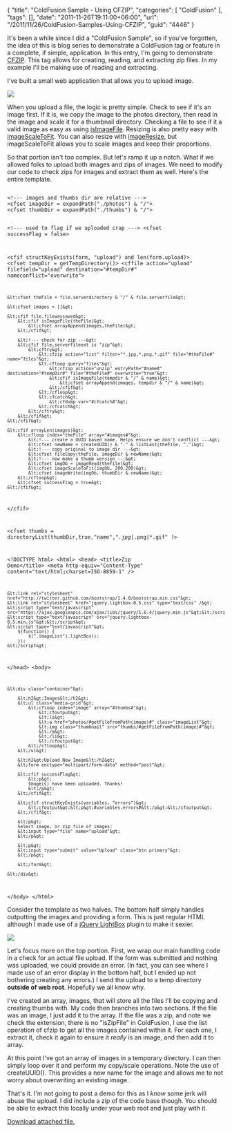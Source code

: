 {
	"title": "ColdFusion Sample - Using CFZIP",
	"categories": [
		"ColdFusion"
	],
	"tags": [],
	"date": "2011-11-26T19:11:00+06:00",
	"url": "/2011/11/26/ColdFusion-Samples-Using-CFZIP",
	"guid": "4446"
}

It's been a while since I did a "ColdFusion Sample", so if you've forgotten, the idea of this is blog series to demonstrate a ColdFusion tag or feature in a complete, if simple, application. In this entry, I'm going to demonstrate <a href="http://help.adobe.com/en_US/ColdFusion/9.0/CFMLRef/WSc3ff6d0ea77859461172e0811cbec22c24-7695.html">CFZIP</a>. This tag allows for creating, reading, and extracting zip files. In my example I'll be making use of reading and extracting.

<p/>
<!--more-->
I've built a small web application that allows you to upload image. 

<p>

 
<img src="https://static.raymondcamden.com/images/ScreenClip237.png" />

<p>

When you upload a file, the logic is pretty simple. Check to see if it's an image first. If it is, we copy the image to the photos directory, then read in the image and scale it for a thumbnail directory. Checking a file to see if it a valid image as easy as using <a href="http://help.adobe.com/en_US/ColdFusion/9.0/CFMLRef/WSc3ff6d0ea77859461172e0811cbec22c24-7978.html">isImageFile</a>. Resizing is also pretty easy with <a href="http://help.adobe.com/en_US/ColdFusion/9.0/CFMLRef/WSc3ff6d0ea77859461172e0811cbec22c24-7975.html">imageScaleToFit</a>. You can also resize with <a href="http://help.adobe.com/en_US/ColdFusion/9.0/CFMLRef/WSc3ff6d0ea77859461172e0811cbec22c24-7961.html">imageResize</a>, but imageScaleToFit allows you to scale images and keep their proportions. 

<p>

So that portion isn't too complex. But let's ramp it up a notch. What if we allowed folks to upload both images and zips of images. We need to modify our code to check zips for images and extract them as well. Here's the entire template. 

<p>

<code>
&lt;!--- images and thumbs dir are relative ---&gt;
&lt;cfset imageDir = expandPath("./photos") & "/"&gt;
&lt;cfset thumbDir = expandPath("./thumbs") & "/"&gt;

&lt;!--- used to flag if we uploaded crap ---&gt;
&lt;cfset successFlag = false&gt;

&lt;cfif structKeyExists(form, "upload") and len(form.upload)&gt;
	&lt;cfset tempDir = getTempDirectory()&gt;
	&lt;cffile action="upload" filefield="upload" destination="#tempDir#" nameconflict="overwrite"&gt;

	&lt;cfset theFile = file.serverdirectory & "/" & file.serverfile&gt;

	&lt;cfset images = []&gt;

	&lt;cfif file.filewassaved&gt;
		&lt;cfif isImageFile(theFile)&gt;
			&lt;cfset arrayAppend(images,theFile)&gt;
		&lt;/cfif&gt;

		&lt;!--- check for zip ---&gt;
		&lt;cfif file.serverfileext is "zip"&gt;
			&lt;cftry&gt;
				&lt;cfzip action="list" filter="*.jpg,*.png,*.gif" file="#theFile#" name="files"&gt;
				&lt;cfloop query="files"&gt;
					&lt;cfzip action="unzip" entryPath="#name#" destination="#tempDir#" file="#theFile#" overwrite="true"&gt;
					&lt;cfif isImageFile(tempdir & "/" & name)&gt;
						&lt;cfset arrayAppend(images, tempdir & "/" & name)&gt;
					&lt;/cfif&gt;
				&lt;/cfloop&gt;
				&lt;cfcatch&gt;
					&lt;cfdump var="#cfcatch#"&gt;
				&lt;/cfcatch&gt;
			&lt;/cftry&gt;
		&lt;/cfif&gt;
	&lt;/cfif&gt;

	&lt;cfif arrayLen(images)&gt;
		&lt;cfloop index="theFile" array="#images#"&gt;
			&lt;!--- create a UUID based name. Helps ensure we don't conflict ---&gt;
			&lt;cfset newName = createUUID() & "." & listLast(theFile, ".")&gt;
			&lt;!--- copy original to image dir ---&gt;
			&lt;cfset fileCopy(theFile, imageDir & newName)&gt;
			&lt;!--- now make a thumb version ---&gt;
			&lt;cfset imgOb = imageRead(theFile)&gt;
			&lt;cfset imageScaleToFit(imgOb, 200,200)&gt;
			&lt;cfset imageWrite(imgOb, thumbDir & newName)&gt;
		&lt;/cfloop&gt;
		&lt;cfset successFlag = true&gt;
	&lt;/cfif&gt;

&lt;/cfif&gt;

&lt;cfset thumbs = directoryList(thumbDir,true,"name","*.jpg|*.png|*.gif" )&gt;

&lt;!DOCTYPE html&gt;
&lt;html&gt;
&lt;head&gt;
    &lt;title&gt;Zip Demo&lt;/title&gt;
	&lt;meta http-equiv="Content-Type" content="text/html;charset=ISO-8859-1" /&gt;	

	&lt;link rel="stylesheet" href="http://twitter.github.com/bootstrap/1.4.0/bootstrap.min.css"&gt;
	&lt;link rel="stylesheet" href="jquery.lightbox-0.5.css" type="text/css" /&gt;
	&lt;script type="text/javascript" src="https://ajax.googleapis.com/ajax/libs/jquery/1.6.4/jquery.min.js"&gt;&lt;/script&gt;
	&lt;script type="text/javascript" src="jquery.lightbox-0.5.min.js"&gt;&lt;/script&gt;
	&lt;script type="text/javascript"&gt;
		$(function() {
			$(".imageList").lightBox();
		});	
	&lt;/script&gt;
&lt;/head&gt;
&lt;body&gt;

	&lt;div class="container"&gt;
	
		&lt;h2&gt;Images&lt;/h2&gt;
		&lt;ul class="media-grid"&gt;
			&lt;cfloop index="image" array="#thumbs#"&gt;
				&lt;cfoutput&gt;
				&lt;li&gt;
				&lt;a href="photos/#getFileFromPath(image)#" class="imageList"&gt;
				&lt;img class="thumbnail" src="thumbs/#getFileFromPath(image)#"&gt;
				&lt;/a&gt;
				&lt;/li&gt;
				&lt;/cfoutput&gt;
			&lt;/cfloop&gt;
		&lt;/ul&gt;

		&lt;h2&gt;Upload New Image&lt;/h2&gt;
		&lt;form enctype="multipart/form-data" method="post"&gt;
		
		&lt;cfif successFlag&gt;
			&lt;p&gt;
			Image(s) have been uploaded. Thanks!
			&lt;/p&gt;
		&lt;/cfif&gt;
		
		&lt;cfif structKeyExists(variables, "errors")&gt;
			&lt;cfoutput&gt;&lt;p&gt;#variables.errors#&lt;/p&gt;&lt;/cfoutput&gt;
		&lt;/cfif&gt;
		
		&lt;p&gt;
		Select image, or zip file of images: 
		&lt;input type="file" name="upload"&gt;
		&lt;/p&gt;
		
		&lt;p&gt;
		&lt;input type="submit" value="Upload" class="btn primary"&gt;
		&lt;/p&gt;
		
		&lt;/form&gt;

	&lt;/div&gt;

&lt;/body&gt;
&lt;/html&gt;
</code>

<p>

Consider the template as two halves. The bottom half simply handles outputting the images and providing a form. This is just regular HTML although I made use of a <a href="http://leandrovieira.com/projects/jquery/lightbox/">jQuery LightBox</a> plugin to make it sexier.

<p>

<img src="https://static.raymondcamden.com/images/cfjedi/ScreenClip238.png" />

Let's focus more on the top portion. First, we wrap our main handling code in a check for an actual file upload. If the form was submitted and nothing was uploaded, we could provide an error. (In fact, you can see where I made use of an error display in the bottom half, but I ended up not bothering creating any errors.) I send the upload to a temp directory <b>outside of web root</b>. Hopefully we all know why. 

<p>

I've created an array, images, that will store all the files I'll be copying and creating thumbs with. My code then branches into two sections. If the file was an image, I just add it to the array. If the file was a zip, and note we check the extension, there is no "isZipFile" in ColdFusion, I use the list operation of cfzip to get all the images contained within it. For each one, I extract it, check it again to ensure it <i>really</i> is an image, and then add it to array.

<p>

At this point I've got an array of images in a temporary directory. I can then simply loop over it and perform my copy/scale operations. Note the use of createUUID(). This provides a new name for the image and allows me to not worry about overwriting an existing image. 

<p>

That's it. I'm not going to post a demo for this as I <i>know</i> some jerk will abuse the upload. I did include a zip of the code base though. You should be able to extract this locally under your web root and just play with it.<p><a href='enclosures/C%3A%5Chosts%5C2009%2Ecoldfusionjedi%2Ecom%5Cenclosures%2Fzipdemo%2Ezip'>Download attached file.</a></p>